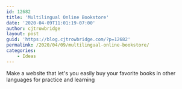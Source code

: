 ```yaml
---
id: 12682
title: 'Multilingual Online Bookstore'
date: '2020-04-09T11:01:19-07:00'
author: cjtrowbridge
layout: post
guid: 'https://blog.cjtrowbridge.com/?p=12682'
permalink: /2020/04/09/multilingual-online-bookstore/
categories:
    - Ideas
---
```


Make a website that let's you easily buy your favorite books in other languages for practice and learning